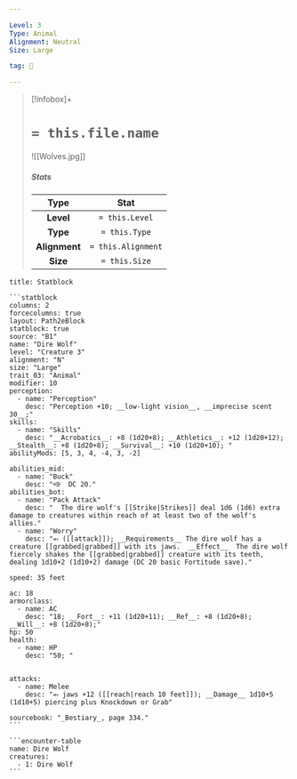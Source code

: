 ```yaml
---

Level: 3
Type: Animal
Alignment: Neutral
Size: Large

tag: 👹

---
```


> [!infobox]+
> #  `= this.file.name`
> ![[Wolves.jpg]]
> ##### Stats
> Type | Stat |
> :---:|:---:|
> **Level** | `= this.Level` |
> **Type** | `= this.Type` |
> **Alignment** | `= this.Alignment` |
> **Size** | `= this.Size` |



````ad-info
title: Statblock

```statblock
columns: 2
forcecolumns: true
layout: Path2eBlock
statblock: true
source: "B1"
name: "Dire Wolf"
level: "Creature 3"
alignment: "N"
size: "Large"
trait_03: "Animal"
modifier: 10
perception:
  - name: "Perception"
    desc: "Perception +10; __low-light vision__, __imprecise scent 30__;"
skills:
  - name: "Skills"
    desc: "__Acrobatics__: +8 (1d20+8); __Athletics__: +12 (1d20+12); __Stealth__: +8 (1d20+8); __Survival__: +10 (1d20+10); "
abilityMods: [5, 3, 4, -4, 3, -2]

abilities_mid:
  - name: "Buck"
    desc: "⬲  DC 20."
abilities_bot:
  - name: "Pack Attack"
    desc: "  The dire wolf's [[Strike|Strikes]] deal 1d6 (1d6) extra damage to creatures within reach of at least two of the wolf's allies."
  - name: "Worry"
    desc: "⬻ ([[attack]]); __Requirements__ The dire wolf has a creature [[grabbed|grabbed]] with its jaws.  __Effect__  The dire wolf fiercely shakes the [[grabbed|grabbed]] creature with its teeth, dealing 1d10+2 (1d10+2) damage (DC 20 basic Fortitude save)."

speed: 35 feet

ac: 18
armorclass:
  - name: AC
    desc: "18; __Fort__: +11 (1d20+11); __Ref__: +8 (1d20+8); __Will__: +8 (1d20+8);"
hp: 50
health:
  - name: HP
    desc: "50; "


attacks:
  - name: Melee
    desc: "⬻ jaws +12 ([[reach|reach 10 feet]]); __Damage__ 1d10+5 (1d10+5) piercing plus Knockdown or Grab"

sourcebook: "_Bestiary_, page 334."
```

```encounter-table
name: Dire Wolf
creatures:
  - 1: Dire Wolf
```

````


